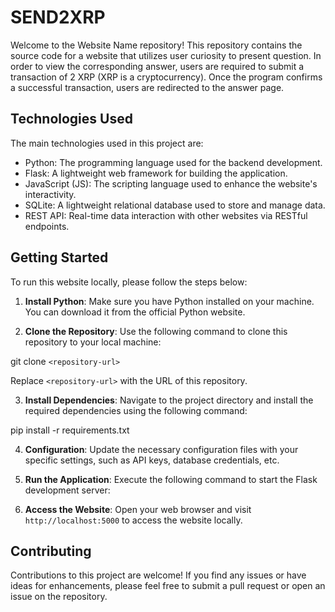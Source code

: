 # SEND2XRP

Welcome to the Website Name repository! This repository contains the source code for a website that utilizes user curiosity to present question. In order to view the corresponding answer, users are required to submit a transaction of 2 XRP (XRP is a cryptocurrency). Once the program confirms a successful transaction, users are redirected to the answer page.

## Technologies Used

The main technologies used in this project are:
- Python: The programming language used for the backend development.
- Flask: A lightweight web framework for building the application.
- JavaScript (JS): The scripting language used to enhance the website's interactivity.
- SQLite: A lightweight relational database used to store and manage data.
- REST API: Real-time data interaction with other websites via RESTful endpoints.

## Getting Started

To run this website locally, please follow the steps below:

1. **Install Python**: Make sure you have Python installed on your machine. You can download it from the official Python website.

2. **Clone the Repository**: Use the following command to clone this repository to your local machine:

git clone `<repository-url>`
  
Replace `<repository-url>` with the URL of this repository.

3. **Install Dependencies**: Navigate to the project directory and install the required dependencies using the following command:

pip install -r requirements.txt
  
4. **Configuration**: Update the necessary configuration files with your specific settings, such as API keys, database credentials, etc.

5. **Run the Application**: Execute the following command to start the Flask development server:
  
6. **Access the Website**: Open your web browser and visit `http://localhost:5000` to access the website locally.

## Contributing

Contributions to this project are welcome! If you find any issues or have ideas for enhancements, please feel free to submit a pull request or open an issue on the repository.

